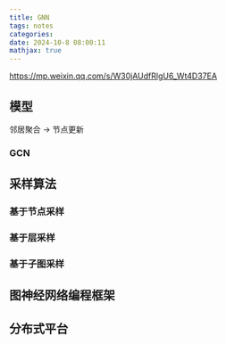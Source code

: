 ```yaml
---
title: GNN
tags: notes
categories: 
date: 2024-10-8 08:00:11
mathjax: true
---
```

https://mp.weixin.qq.com/s/W30jAUdfRlgU6_Wt4D37EA

<script src="https://cdn.jsdelivr.net/npm/chart.js"></script>

<canvas id="myChart" width="400" height="200"></canvas>

<script>
    const ctx = document.getElementById('myChart').getContext('2d');
    const myChart = new Chart(ctx, {
        type: 'bar', // 图表类型
        data: {
            labels: ['红色', '蓝色', '黄色', '绿色', '紫色', '橙色'], // X轴标签
            datasets: [{
                label: '# 的投票',
                data: [12, 19, 3, 5, 2, 3], // 数据
                backgroundColor: [
                    'rgba(255, 99, 132, 0.2)',
                    'rgba(54, 162, 235, 0.2)',
                    'rgba(255, 206, 86, 0.2)',
                    'rgba(75, 192, 192, 0.2)',
                    'rgba(153, 102, 255, 0.2)',
                    'rgba(255, 159, 64, 0.2)'
                ],
                borderColor: [
                    'rgba(255, 99, 132, 1)',
                    'rgba(54, 162, 235, 1)',
                    'rgba(255, 206, 86, 1)',
                    'rgba(75, 192, 192, 1)',
                    'rgba(153, 102, 255, 1)',
                    'rgba(255, 159, 64, 1)'
                ],
                borderWidth: 1
            }]
        },
        options: {
            scales: {
                y: {
                    beginAtZero: true
                }
            }
        }
    });
</script>
## 模型

邻居聚合 -> 节点更新

### GCN

## 采样算法

### 基于节点采样
### 基于层采样
### 基于子图采样

## 图神经网络编程框架
## 分布式平台